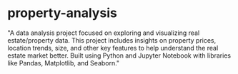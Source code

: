 # property-analysis
"A data analysis project focused on exploring and visualizing real estate/property data. This project includes insights on property prices, location trends, size, and other key features to help understand the real estate market better. Built using Python and Jupyter Notebook with libraries like Pandas, Matplotlib, and Seaborn."
